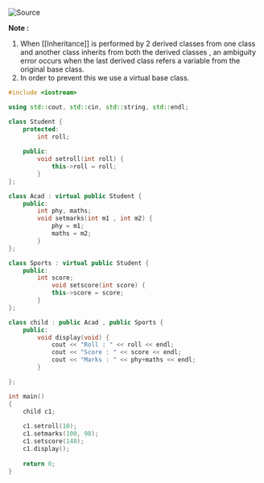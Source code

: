 ![Source](https://youtu.be/eYV-TohBaa0?list=PLu0W_9lII9agpFUAlPFe_VNSlXW5uE0YL)

**Note :**
1. When [[Inheritance]] is performed by 2 derived classes from one class and another class inherits from both the derived classes , an ambiguity error occurs when the last derived class refers a variable from the original base class.
2. In order to prevent this we use a virtual base class.

```cpp
#include <iostream>

using std::cout, std::cin, std::string, std::endl;

class Student {
	protected:
		int roll;
	
	public:
		void setroll(int roll) {
			this->roll = roll;
		}
};

class Acad : virtual public Student {
	public:
		int phy, maths;
		void setmarks(int m1 , int m2) {
			phy = m1;
			maths = m2;
		}
};

class Sports : virtual public Student {
	public:
		int score;
			void setscore(int score) {
			this->score = score;
		}
};

class child : public Acad , public Sports {
	public:
		void display(void) {
			cout << "Roll : " << roll << endl;
			cout << "Score : " << score << endl;
			cout << "Marks : " << phy+maths << endl;
		}

};

int main()
{
	child c1;
	
	c1.setroll(10);
	c1.setmarks(100, 98);
	c1.setscore(140);
	c1.display();
	
	return 0;
}
```
